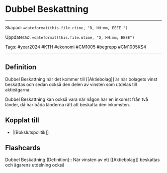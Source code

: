 # Dubbel Beskattning

---

Skapad: `=dateformat(this.file.ctime, "D, HH:mm, EEEE ")`

Uppdaterad: `=dateformat(this.file.mtime, "D, HH:mm, EEEE")`

Tags: #year2024 #KTH #ekonomi #CM1005 #begrepp #CM1005KS4

---

## Definition

Dubbel Beskattning när det kommer till [[Aktiebolag]] är när bolagets vinst beskattas och sedan också den delen av vinsten som utdelas till aktieägarna.

Dubbel Beskattning kan också vara när någon har en inkomst från två länder, då har båda länderna rätt att beskatta den inkomsten.

## Kopplat till

- [[Bokslutspolitik]]

## Flashcards

Dubbel Beskattning (Definition):: När vinsten av ett [[Aktiebolag]] beskattas och ägarens utdelning också
